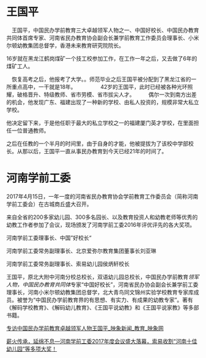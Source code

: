 # 王国平

　王国平，中国民办学前教育三大卓越领军人物之一、中国好校长、中国民办教育共同体首席专家、河南省民办教育协会副会长兼学前教育工作委员会理事长、小米尔顿幼教集团总督学，香港未来教育研究院院长。

16岁就在黑龙江鹤岗煤矿一个技工校参加工作，在工作一年之后，又去做了6年的煤矿工人。

　恢复高考之后，他报考了大学。。师范毕业之后王国平被分配到了黑龙江省的一所重点高中，一干就是18年。
　　
　　42岁的王国平，此时已经被各种光环照耀，破格晋升、特级教师、省市劳模、省市拔尖人才。
　　
偶尔一次到南方出差的机会，他发现广东、福建出现了一种新的学校、由私人投资的，规模非常大私立学校。

他决定留下来，于是他任职于最大的私立学校之一的福建厦门英才学校，在里面担任一位普通教师。

之后在任教的一个半月的时间里，由于自身的才能，他被提拔为了该校中学部校长。从那以后，王国平一直从事民办教育到今天已经21年的时间了。


# 河南学前工委

2017年4月15日，一年一度的河南省民办教育协会学前教育工作委员会（简称河南学前工委会）在古城商丘盛大召开。

来自全省的200多家幼儿园、300多名园长、以及教育投资人和幼教老师等优秀的幼教工作者参加了会议，现场颁发了河南学前工委2016年评优评先的各大奖项。

河南学前工委理事长、中国”好校长“

河南学前工委常务副理事长、北京爱弥尔教育集团董事长刘亚琳

河南学前工委常务副理事长、索易幼儿园侯炳轩校长



王国平，原北大附中河南分校总校长，双语幼儿园总校长，中国民办学前教育*领军人物，中国民办教育共同体*专家“中国好校长”，河南省民办协会副会长兼学前工委理事长，河南小米尔顿幼教集团总督学，北大青鸟同文锦州实验学校教育专家库成员。被誉为“中国民办学前教育界的有思想、有实力、有成果的幼教专家”。著有《解码学校教育》、《解码幼儿教育》、《王国平说幼教》和《王国平说家教》等多部书籍。






[专访中国民办学前教育卓越领军人物王国平_映象新闻_教育_映象网](http://edu.hnr.cn/201810/19/691.html)


[薪火传承，延绵不息—河南学前工委2017年度会议盛大落幕，索易收割“河南十佳幼儿园”等多项大奖！](http://www.sohu.com/a/136434071_608795)

<!--stackedit_data:
eyJoaXN0b3J5IjpbLTYyNzg4MTU5OCwtOTg0MjgxMjA0XX0=
-->